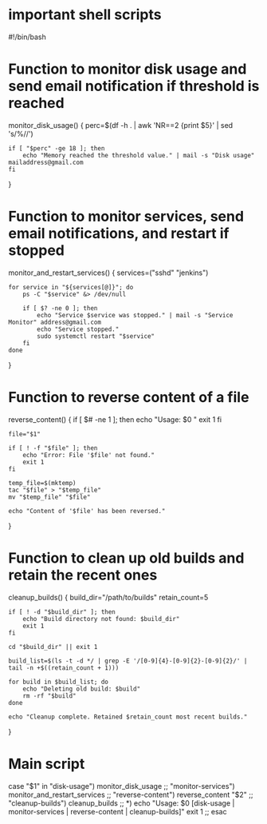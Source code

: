 # important shell scripts

#!/bin/bash

# Function to monitor disk usage and send email notification if threshold is reached
monitor_disk_usage() {
    perc=$(df -h . | awk 'NR==2 {print $5}' | sed 's/%//')

    if [ "$perc" -ge 18 ]; then
        echo "Memory reached the threshold value." | mail -s "Disk usage" mailaddress@gmail.com
    fi
}

# Function to monitor services, send email notifications, and restart if stopped
monitor_and_restart_services() {
    services=("sshd" "jenkins")

    for service in "${services[@]}"; do
        ps -C "$service" &> /dev/null

        if [ $? -ne 0 ]; then
            echo "Service $service was stopped." | mail -s "Service Monitor" address@gmail.com
            echo "Service stopped."
            sudo systemctl restart "$service"
        fi
    done
}

# Function to reverse content of a file
reverse_content() {
    if [ $# -ne 1 ]; then
        echo "Usage: $0 <file>"
        exit 1
    fi

    file="$1"

    if [ ! -f "$file" ]; then
        echo "Error: File '$file' not found."
        exit 1
    fi

    temp_file=$(mktemp)
    tac "$file" > "$temp_file"
    mv "$temp_file" "$file"

    echo "Content of '$file' has been reversed."
}

# Function to clean up old builds and retain the recent ones
cleanup_builds() {
    build_dir="/path/to/builds"
    retain_count=5

    if [ ! -d "$build_dir" ]; then
        echo "Build directory not found: $build_dir"
        exit 1
    fi

    cd "$build_dir" || exit 1

    build_list=$(ls -t -d */ | grep -E '/[0-9]{4}-[0-9]{2}-[0-9]{2}/' | tail -n +$((retain_count + 1)))

    for build in $build_list; do
        echo "Deleting old build: $build"
        rm -rf "$build"
    done

    echo "Cleanup complete. Retained $retain_count most recent builds."
}

# Main script

case "$1" in
    "disk-usage")
        monitor_disk_usage
        ;;
    "monitor-services")
        monitor_and_restart_services
        ;;
    "reverse-content")
        reverse_content "$2"
        ;;
    "cleanup-builds")
        cleanup_builds
        ;;
    *)
        echo "Usage: $0 [disk-usage | monitor-services | reverse-content <file> | cleanup-builds]"
        exit 1
        ;;
esac
